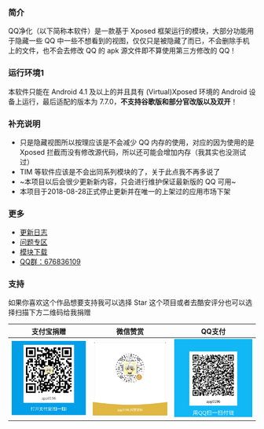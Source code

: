### 简介

QQ净化（以下简称本软件）是一款基于 Xposed 框架运行的模块，大部分功能用于隐藏一些 QQ 中一些不想看到的视图，仅仅只是被隐藏了而已，不会删除手机上的文件，也不会去修改 QQ 的 apk 源文件即不算使用第三方修改的 QQ！

### 运行环境1

本软件只能在 Android 4.1 及以上的并且具有 (Virtual)Xposed 环境的 Android 设备上运行，最后适配的版本为 7.7.0，**不支持谷歌版和部分官改版以及双开**！

### 补充说明

* 只是隐藏视图所以按理应该是不会减少 QQ 内存的使用，对应的因为使用的是 Xposed 拦截而没有修改源代码，所以还可能会增加内存（我其实也没测试过）
* TIM 等软件应该是不会出同系列模块的了，关于此点我不再多说了
* ~本项目以后会很少更新新内容，只会进行维护保证最新版的 QQ 可用~
* 本项目于2018-08-28正式停止更新并在唯一的上架过的应用市场下架

### 更多

* [更新日志](/Log.md)
* [问题专区](/Bug.md)
* [模块下载](https://www.coolapk.com/apk/179983)
* [QQ群：676836109](https://jq.qq.com/?_wv=1027&k=56uHPQ9)

### 支持

如果你喜欢这个作品想要支持我可以选择 Star 这个项目或者去酷安评分也可以选择扫描下方二维码给我捐赠

支付宝捐赠                     | 微信赞赏                   | QQ支付
---------------------------- | ------------------------ | ---------------------- 
![支付宝捐赠](/img/alipay.jpg) | ![微信赞赏](/img/vxin.png) | ![QQ支付](/img/qq.png)
